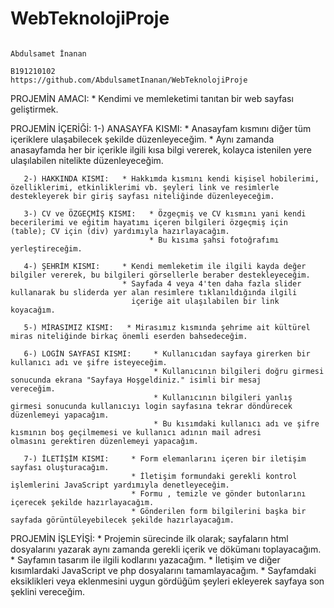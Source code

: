 # WebTeknolojiProje
                                                                                           Abdulsamet İnanan
                                                                                              B191210102                                                                                                            https://github.com/AbdulsametInanan/WebTeknolojiProje   
PROJEMİN AMACI:
       * Kendimi ve memleketimi tanıtan bir web sayfası geliştirmek.
       
PROJEMİN İÇERİĞİ:
       1-) ANASAYFA KISMI:   * Anasayfam kısmını diğer tüm içeriklere ulaşabilecek şekilde düzenleyeceğim.
                              * Aynı zamanda anasayfamda her bir içerikle ilgili kısa bilgi vererek, kolayca istenilen yere ulaşılabilen                                   nitelikte düzenleyeceğim.
                       
       2-) HAKKINDA KISMI:   * Hakkımda kısmını kendi kişisel hobilerimi, özelliklerimi, etkinliklerimi vb. şeyleri link ve resimlerle                                    destekleyerek bir giriş sayfası niteliğinde düzenleyeceğim.
       
       3-) CV ve ÖZGEÇMİŞ KISMI:   * Özgeçmiş ve CV kısmını yani kendi becerilerimi ve eğitim hayatımı içeren bilgileri özgeçmiş için                                          (table); CV için (div) yardımıyla hazırlayacağım.
                                   * Bu kısıma şahsi fotoğrafımı yerleştireceğim.
       
       4-) ŞEHRİM KISMI:     * Kendi memleketim ile ilgili kayda değer bilgiler vererek, bu bilgileri görsellerle beraber destekleyeceğim.
                             * Sayfada 4 veya 4'ten daha fazla slider kullanarak bu sliderda yer alan resimlere tıklanıldığında ilgili  
                               içeriğe ait ulaşılabilen bir link koyacağım.
                               
       5-) MİRASIMIZ KISMI:   * Mirasımız kısmında şehrime ait kültürel miras niteliğinde birkaç önemli eserden bahsedeceğim.
       
       6-) LOGİN SAYFASI KISMI:     * Kullanıcıdan sayfaya girerken bir kullanıcı adı ve şifre isteyeceğim.
                                    * Kullanıcının bilgileri doğru girmesi sonucunda ekrana "Sayfaya Hoşgeldiniz." isimli bir mesaj                                           vereceğim.
                                    * Kullanıcının bilgileri yanlış girmesi sonucunda kullanıcıyı login sayfasına tekrar döndürecek                                           düzenlemeyi yapacağım.
                                    * Bu kısımdaki kullanıcı adı ve şifre kısmının boş geçilmemesi ve kullanıcı adının mail adresi                                             olmasını gerektiren düzenlemeyi yapacağım.
       
       7-) İLETİŞİM KISMI:     * Form elemanlarını içeren bir iletişim sayfası oluşturacağım.
                               * İletişim formundaki gerekli kontrol işlemlerini JavaScript yardımıyla denetleyeceğim.
                               * Formu , temizle ve gönder butonlarını içerecek şekilde hazırlayacağım.
                               * Gönderilen form bilgilerini başka bir sayfada görüntüleyebilecek şekilde hazırlayacağım.
                               
                               
 PROJEMİN İŞLEYİŞİ:       * Projemin sürecinde ilk olarak; sayfaların html dosyalarını yazarak aynı zamanda gerekli içerik ve dökümanı                               toplayacağım.  
                          * Sayfamın tasarım ile ilgili kodlarını yazacağım.
                          * İletişim ve diğer kısımlardaki JavaScript ve php dosyalarını tamamlayacağım. 
                          * Sayfamdaki eksiklikleri veya eklenmesini uygun gördüğüm şeyleri ekleyerek sayfaya son şeklini vereceğim.
